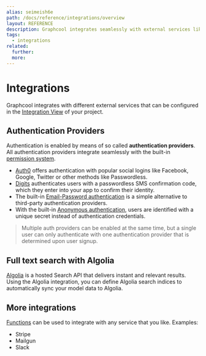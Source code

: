 ```yaml
---
alias: seimeish6e
path: /docs/reference/integrations/overview
layout: REFERENCE
description: Graphcool integrates seamlessly with external services like Auth0 and Algolia. For even more flexibility you can use mutation callbacks.
tags:
  - integrations
related:
  further:
  more:
---
```


# Integrations

Graphcool integrates with different external services that can be configured in the [Integration View](!alias-uh8shohxie) of your project.

## Authentication Providers

Authentication is enabled by means of so called **authentication providers**. All authentication providers integrate seamlessly with the built-in [permission system](!alias-iegoo0heez).

* [Auth0](!alias-naed3eecie) offers authentication with popular social logins like Facebook, Google, Twitter or other methods like Passwordless.
* [Digits](!alias-iaxohpee8o) authenticates users with a passwordless SMS confirmation code, which they enter into your app to confirm their identity.
* The built-in [Email-Password authentication](!alias-fiayee5voh) is a simple alternative to third-party authentication providers.
* With the built-in [Anonymous authentication](!alias-ieph6iujah), users are identified with a unique secret instead of authentication credentials.

> Multiple auth providers can be enabled at the same time, but a single user can only authenticate with one authentication provider that is determined upon user signup.

## Full text search with Algolia

[Algolia](!alias-emaig4uiki) is a hosted Search API that delivers instant and relevant results. Using the Algolia integration, you can define Algolia search indices to automatically sync your model data to Algolia.

## More integrations

[Functions](!alias-boo6uteemo) can be used to integrate with any service that you like. Examples:

* Stripe
* Mailgun
* Slack
